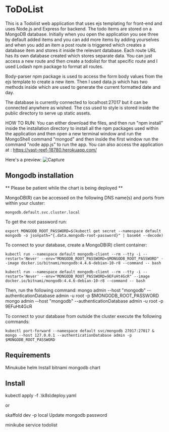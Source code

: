 # ToDoList
This is a Todolist web application that uses ejs templating for front-end and uses Node.js and Express for backend. The todo items are stored on a MongoDB database. Initially when you open the application you see three by default added items and you can add more items by adding yourselves and when you add an item a post route is triggered which creates a database item and stores it inside the relevant database. Each route URL has its own database created which stores separate data. You can just access a new route and then create a todolist for that specific route and I used Lodash npm package to format all routes.

Body-parser npm package is used to access the form body values from the ejs template to create a new item. Then I used data.js which has two methods inside which are used to generate the current formatted date and day.

The database is currently connected to localhost:27017 but it can be connected anywhere as wished. The css used to style is stored inside the public directory to serve up static assets.

HOW TO RUN: You can either download the files, and then run "npm install" inside the installation directory to install all the npm packages used within the application and then open a new terminal window and run the MongoShell command "mongod" and then inside the first window run the command "node app.js" to run the app. You can also access the application at : https://vast-reef-18780.herokuapp.com/

Here's a preview:
![Capture](https://user-images.githubusercontent.com/46281169/61468062-1e4c0d80-a996-11e9-8dec-a1cffbd4b59e.PNG)


## Mongodb installation


** Please be patient while the chart is being deployed **

MongoDB(R) can be accessed on the following DNS name(s) and ports from within your cluster:

    mongodb.default.svc.cluster.local

To get the root password run:

    export MONGODB_ROOT_PASSWORD=$(kubectl get secret --namespace default mongodb -o jsonpath="{.data.mongodb-root-password}" | base64 --decode)

To connect to your database, create a MongoDB(R) client container:

    kubectl run --namespace default mongodb-client --rm --tty -i --restart='Never' --env="MONGODB_ROOT_PASSWORD=$MONGODB_ROOT_PASSWORD" --image docker.io/bitnami/mongodb:4.4.6-debian-10-r8 --command -- bash

    kubectl run --namespace default mongodb-client --rm --tty -i --restart='Never' --env="MONGODB_ROOT_PASSWORD=9EFuHt4GcR" --image docker.io/bitnami/mongodb:4.4.6-debian-10-r8 --command -- bash
    

Then, run the following command:
    mongo admin --host "mongodb" --authenticationDatabase admin -u root -p $MONGODB_ROOT_PASSWORD
      mongo admin --host "mongodb" --authenticationDatabase admin -u root -p 9EFuHt4GcR

To connect to your database from outside the cluster execute the following commands:

    kubectl port-forward --namespace default svc/mongodb 27017:27017 &
    mongo --host 127.0.0.1 --authenticationDatabase admin -p $MONGODB_ROOT_PASSWORD

## Requirements
Minukube
helm
Install bitnami mongodb chart

## Install

kubectl apply -f .\k8s\deploy.yaml

or

skaffold dev -p local
Update mongodb password 

minikube service todolist

